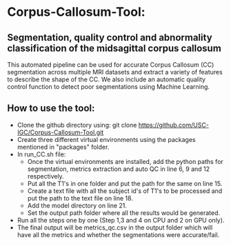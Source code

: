 # Corpus-Callosum-Tool: 
## Segmentation, quality control and abnormality classification of the midsagittal corpus callosum

This automated pipeline can be used for accurate Corpus Callosum (CC) segmentation across multiple MRI datasets and extract a variety of features to describe the shape of the CC. We also include an automatic quality control function to detect poor segmentations using Machine Learning.

## How to use the tool:
* Clone the github directory using: git clone https://github.com/USC-IGC/Corpus-Callosum-Tool.git
* Create three different virtual environments using the packages mentioned in "packages" folder.
* In run_CC.sh file:
  * Once the virtual environments are installed, add the python paths for segmentation, metrics extraction and auto QC in line 6, 9 and 12 respectively.
  * Put all the T1's in one folder and put the path for the same on line 15.
  * Create a text file with all the subject id's of T1's to be processed and put the path to the text file on line 18.
  * Add the model directory on line 21.
  * Set the output path folder where all the results would be generated.
* Run all the steps one by one (Step 1,3 and 4 on CPU and 2 on GPU only).
* The final output will be metrics_qc.csv in the output folder which will have all the metrics and whether the segmentations were accurate/fail.
